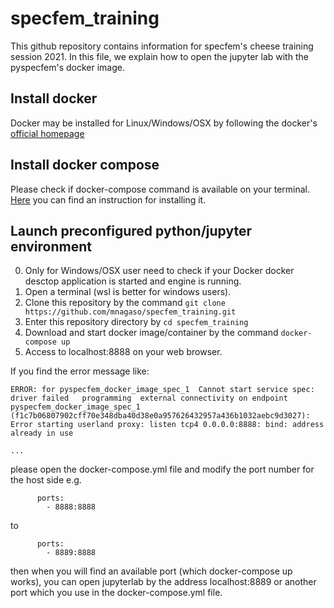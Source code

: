 # specfem_training

This github repository contains information for specfem's cheese training session 2021.
In this file, we explain how to open the jupyter lab with the pyspecfem's docker image.


## Install docker
Docker may be installed for Linux/Windows/OSX by following the docker's [official homepage](https://docs.docker.com/get-docker/)

## Install docker compose
Please check if docker-compose command is available on your terminal.  
[Here](https://docs.docker.com/compose/install/) you can find an instruction for installing it.  

## Launch preconfigured python/jupyter environment
0. Only for Windows/OSX user need to check if your Docker docker desctop application is started and engine is running.
1. Open a terminal (wsl is better for windows users).
2. Clone this repository by the command `git clone https://github.com/mnagaso/specfem_training.git`
3. Enter this repository directory by `cd specfem_training`
4. Download and start docker image/container by the command `docker-compose up`
5. Access to localhost:8888 on your web browser.

If you find the error message like:
```
ERROR: for pyspecfem_docker_image_spec_1  Cannot start service spec: driver failed   programming  external connectivity on endpoint pyspecfem_docker_image_spec_1 (f1c7b06807902cff70e348dba40d38e0a957626432957a436b1032aebc9d3027):   
Error starting userland proxy: listen tcp4 0.0.0.0:8888: bind: address already in use

...
```
please open the docker-compose.yml file and modify the port number for the host side e.g.
```
      ports:
        - 8888:8888
```
to 
```
      ports:
        - 8889:8888
```
then when you will find an available port (which docker-compose up works), 
you can open jupyterlab by the address localhost:8889 or another port which you use in the docker-compose.yml file.








